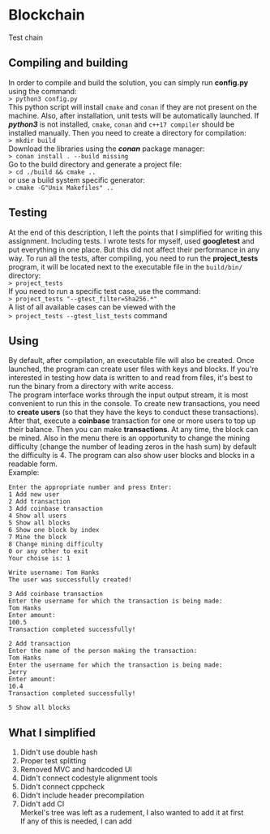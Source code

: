 # Blockchain
Test chain

## Compiling and building
In order to compile and build the solution, you can simply run **config.py** using the command:<br />
`> python3 config.py`<br />
This python script will install `cmake` and `conan` if they are not present on the machine. Also, after installation, unit tests will be automatically launched. If ***python3*** is not installed, `cmake`, `conan` and `c++17 compiler` should be installed manually. Then you need to create a directory for compilation:<br />
`> mkdir build`<br />
Download the libraries using the ***conan*** package manager:<br />
`> conan install . --build missing`<br />
Go to the build directory and generate a project file:<br />
`> cd ./build && cmake ..`<br />
or use a build system specific generator:<br />
`> cmake -G"Unix Makefiles" ..`<br />

## Testing
At the end of this description, I left the points that I simplified for writing this assignment. Including tests. I wrote tests for myself, used **googletest** and put everything in one place. But this did not affect their performance in any way. To run all the tests, after compiling, you need to run the **project_tests** program, it will be located next to the executable file in the
`build/bin/` directory:<br />
`> project_tests`<br />
If you need to run a specific test case, use the command:<br />
`> project_tests "--gtest_filter=Sha256.*"`<br />
A list of all available cases can be viewed with the<br />
`> project_tests --gtest_list_tests` command<br />

## Using
By default, after compilation, an executable file will also be created. Once launched, the program can create user files with keys and blocks. If you're interested in testing how data is written to and read from files, it's best to run the binary from a directory with write access.<br />
The program interface works through the input output stream, it is most convenient to run this in the console. To create new transactions, you need to **create users** (so that they have the keys to conduct these transactions). After that, execute a **coinbase** transaction for one or more users to top up their balance. Then you can make **transactions**. At any time, the block can be mined. Also in the menu there is an opportunity to change the mining difficulty (change the number of leading zeros in the hash sum) by default the difficulty is 4. The program can also show user blocks and blocks in a readable form.<br />
Example:<br />
```
Enter the appropriate number and press Enter:
1 Add new user
2 Add transaction
3 Add coinbase transaction
4 Show all users
5 Show all blocks
6 Show one block by index
7 Mine the block
8 Change mining difficulty
0 or any other to exit
Your choise is: 1
```

```
Write username: Tom Hanks
The user was successfully created!
```

```
3 Add coinbase transaction
Enter the username for which the transaction is being made:
Tom Hanks
Enter amount:
100.5
Transaction completed successfully!
```

```
2 Add transaction
Enter the name of the person making the transaction:
Tom Hanks
Enter the username for which the transaction is being made:
Jerry
Enter amount:
10.4
Transaction completed successfully!
```

```
5 Show all blocks
```

## What I simplified
1. Didn't use double hash
2. Proper test splitting
3. Removed MVC and hardcoded UI
4. Didn't connect codestyle alignment tools
5. Didn't connect cppcheck
6. Didn't include header precompilation
7. Didn't add CI<br />
Merkel's tree was left as a rudement, I also wanted to add it at first<br />
If any of this is needed, I can add
